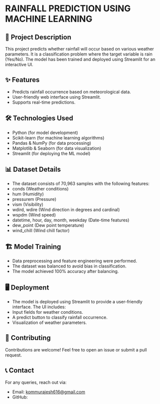 # RAINFALL PREDICTION USING MACHINE LEARNING
## 📌 Project Description
This project predicts whether rainfall will occur based on various weather parameters. It is a classification problem where the target variable is rain (Yes/No). The model has been trained and deployed using Streamlit for an interactive UI.

## ✨ Features
  - Predicts rainfall occurrence based on meteorological data.
  - User-friendly web interface using Streamlit.
  - Supports real-time predictions.

## 🛠 Technologies Used

- Python (for model development)
- Scikit-learn (for machine learning algorithms)
- Pandas & NumPy (for data processing)
- Matplotlib & Seaborn (for data visualization)
- Streamlit (for deploying the ML model)

## 📊 Dataset Details
- The dataset consists of 70,963 samples with the following features:
- conds (Weather conditions)
- hum (Humidity)
- pressurem (Pressure)
- vism (Visibility)
- wdird, wdire (Wind direction in degrees and cardinal)
- wspdm (Wind speed)
- datetime, hour, day, month, weekday (Date-time features)
- dew_point (Dew point temperature)
- wind_chill (Wind chill factor)
## 🏗 Model Training
- Data preprocessing and feature engineering were performed.
- The dataset was balanced to avoid bias in classification.
- The model achieved 100% accuracy after balancing.
## 🖥 Deployment
- The model is deployed using Streamlit to provide a user-friendly interface. The UI includes:
- Input fields for weather conditions.
- A predict button to classify rainfall occurrence.
- Visualization of weather parameters.
## 🤝 Contributing
Contributions are welcome! Feel free to open an issue or submit a pull request.
## 📞 Contact
For any queries, reach out via:
- Email: kommurajesh616@gmail.com
- GitHub: 
